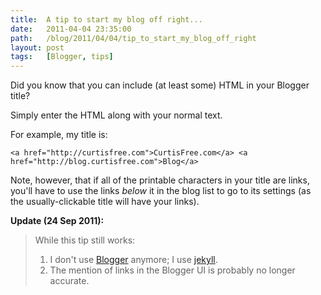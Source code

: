 ```yaml
---
title:  A tip to start my blog off right...
date:   2011-04-04 23:35:00
path:   /blog/2011/04/04/tip_to_start_my_blog_off_right
layout: post
tags:   [Blogger, tips]
---
```


Did you know that you can include (at least some) HTML in your Blogger title?

Simply enter the HTML along with your normal text.

For example, my title is:

    <a href="http://curtisfree.com">CurtisFree.com</a> <a href="http://blog.curtisfree.com">Blog</a>

Note, however, that if all of the printable characters in your title are links, you'll have to
use the links _below_ it in the blog list to go to its settings (as the usually-clickable title
will have your links).

**Update (24 Sep 2011):**
> While this tip still works:
> 1. I don't use [Blogger](http://blogger.com) anymore; I use [jekyll](http://jekyllrb.com/).
> 2. The mention of links in the Blogger UI is probably no longer accurate.

